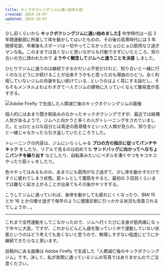```yaml
---
title: キックボクシングジムに通い始めた話
created: 2024-10-07
updated: 2024-10-07
---
```


少し前くらいから **キックボクシングジムに通い始めました🥊** 中学時代は一応 3 年間運動部に所属して体を動かしてはいたものの、その後の高専時代には 5 年間帰宅部、卒業後もスポーツは一切やってこなかったヒョロヒョロ筋肉なさ過ぎマンな私。このままでは良くないと思いながらも行動できずにいたところ、知り合いの方に誘われたので **ようやく観念してジムへと通うことを決意** しました。

ひとりでジムに通うのは継続できるかだいぶ不安だけれど、知り合いと一緒に行くのならどうにか続けることが出来そうかもと思ったのも理由のひとつ。全く利用していないジムの月謝を払い続けている…というのはよく耳にする話だし、そもそもメンタルよわよわすぎて一人でジムの建物に入っていくなんて難易度が高すぎる。

![Adobe Firefly で生成した人類滅亡後のキックボクシングジムの画像](bc38121e-c8a8-4635-9649-c0a3ecef3b00)

個人的にはあまり聞き馴染みのなかったキックボクシングですが、最近では結構人気があるようで、ジムへと向かうと多くの人がトレーニングをされていました。ヒョロヒョロな自分とは真逆の筋骨隆々といった人類が見られ、知り合いと一緒じゃなかったら引き返していたところでした。

トレーニングの内容は、ジムにいらっしゃる **プロの方の指示に従ってパンチやキック** をしたり、リアルで見るのは初めてな **サンドバッグに向かってへなちょこパンチを繰り出す** などしたり、自転車みたいにペダルを漕ぐやつをキコキコやったり筋トレをしたり。

色々やってはみるものの、あまりにも筋肉がなさ過ぎて、少し体を動かすだけですぐに疲れてしまう状態。筋トレとして腹筋をやると、最初の 3 回目くらいまでは難なく起き上がることが出来てもその後がキツすぎる。

こうしてジムに通っていれば、身体を動かしても疲れにくくなったり、BMI 15 とか 16 とかの痩せ過ぎで毎年のように健康診断に引っかかる状況も改善されるでしょうか…。

---

これまで全然運動をしてこなかったので、ジムへ行くたびに全身が筋肉痛になって中々に大変。ですが、これからどんどん歳を取っていく中で運動していない状態というのはどう考えても良くないと思うので、無理しすぎない程度にどうにか継続できたらなと思います。

投稿内にある画像は Adobe Firefly で生成した「人類滅亡後のキックボクシングジム」です。決して、私が実際に通っているジムの写真ではありませんのでご注意ください。
